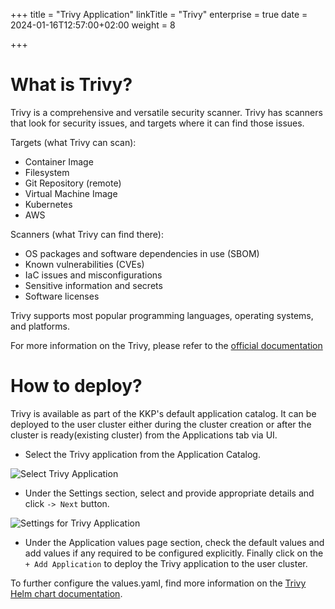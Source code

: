 +++
title = "Trivy Application"
linkTitle = "Trivy"
enterprise = true
date = 2024-01-16T12:57:00+02:00
weight = 8

+++

# What is Trivy?

Trivy is a comprehensive and versatile security scanner. Trivy has scanners that look for security issues, and targets where it can find those issues.

Targets (what Trivy can scan):

- Container Image
- Filesystem
- Git Repository (remote)
- Virtual Machine Image
- Kubernetes
- AWS

Scanners (what Trivy can find there):

- OS packages and software dependencies in use (SBOM)
- Known vulnerabilities (CVEs)
- IaC issues and misconfigurations
- Sensitive information and secrets
- Software licenses

Trivy supports most popular programming languages, operating systems, and platforms. 

For more information on the Trivy, please refer to the [official documentation](https://aquasecurity.github.io/trivy/v0.49/docs/)

# How to deploy?

Trivy is available as part of the KKP's default application catalog. 
It can be deployed to the user cluster either during the cluster creation or after the cluster is ready(existing cluster) from the Applications tab via UI.

* Select the Trivy application from the Application Catalog.

![Select Trivy Application](/img/kubermatic/v2.24/architecture/concepts/applications/default-applications-catalog/01-select-application-trivy-app.png)

* Under the Settings section, select and provide appropriate details and click `-> Next` button.

![Settings for Trivy Application](/img/kubermatic/v2.24/architecture/concepts/applications/default-applications-catalog/02-settings-trivy-app.png)

* Under the Application values page section, check the default values and add values if any required to be configured explicitly. Finally click on the `+ Add Application` to deploy the Trivy application to the user cluster.

To further configure the values.yaml, find more information on the [Trivy Helm chart documentation](https://github.com/aquasecurity/trivy/tree/main/helm/trivy).
